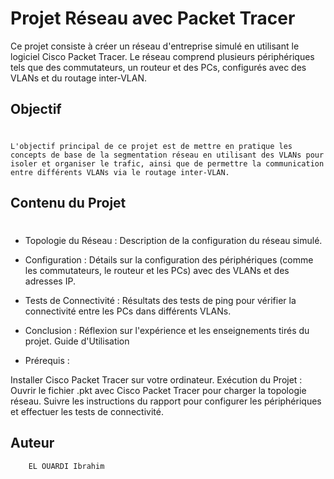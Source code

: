 # Projet Réseau avec Packet Tracer

Ce projet consiste à créer un réseau d'entreprise simulé en utilisant le logiciel Cisco Packet Tracer. Le réseau comprend plusieurs périphériques tels que des commutateurs, un routeur et des PCs, configurés avec des VLANs et du routage inter-VLAN.

## Objectif
#

    L'objectif principal de ce projet est de mettre en pratique les concepts de base de la segmentation réseau en utilisant des VLANs pour isoler et organiser le trafic, ainsi que de permettre la communication entre différents VLANs via le routage inter-VLAN.

## Contenu du Projet
#
- Topologie du Réseau : Description de la configuration du réseau simulé.
  
- Configuration : Détails sur la configuration des périphériques (comme les commutateurs, le routeur et les PCs) avec des VLANs et des adresses IP.
  
- Tests de Connectivité : Résultats des tests de ping pour vérifier la connectivité entre les PCs dans différents VLANs.
  
- Conclusion : Réflexion sur l'expérience et les enseignements tirés du projet.
Guide d'Utilisation

- Prérequis :
  
Installer Cisco Packet Tracer sur votre ordinateur.
Exécution du Projet :
Ouvrir le fichier .pkt avec Cisco Packet Tracer pour charger la topologie réseau.
Suivre les instructions du rapport pour configurer les périphériques et effectuer les tests de connectivité.

## Auteur
        EL OUARDI Ibrahim